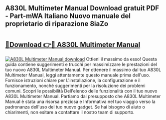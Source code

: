 ## A830L Multimeter Manual Download gratuit PDF - Part-mWA Italiano Nuovo manuale del proprietario di riparazione 8iaZo

# <h2><a href="http://dfgcvx.blite.top/?on=A830L+Multimeter+Manual">🔗Download 👉🔴 A830L Multimeter Manual</a></h2>

[![A830L Multimeter Manual download](https://i.imgur.com/lujVjoI.png)](http://dfgcvx.blite.top/?on=A830L+Multimeter+Manual)
Ottieni il massimo da esso! Questa guida contiene suggerimenti e trucchi per massimizzare le prestazioni del tuo nuovo A830L Multimeter Manual. Per ottenere il massimo dal tuo A830L Multimeter Manual, leggi attentamente questo manuale prima dell'uso. Fornisce istruzioni chiare per L'installazione, la configurazione e il funzionamento, nonché suggerimenti per la risoluzione dei problemi comuni. Scopri le possibilità Dell'elenco delle funzionalità con il tuo nuovo A830L Multimeter Manual. Partiamo dal presupposto che A830L Multimeter Manual è stata una risorsa preziosa e Informativa nel tuo viaggio verso la padronanza dell'uso del tuo nuovo gadget. Se hai bisogno di aiuto o chiarimenti, non esitare a contattare il nostro team di supporto.
